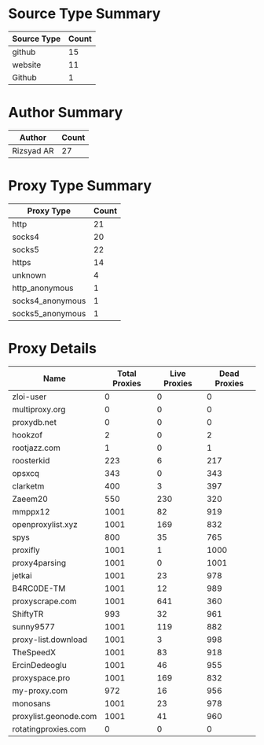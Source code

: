 # Source Type Summary

| Source Type | Count |
|-------------|-------|
| github | 15 |
| website | 11 |
| Github | 1 |


# Author Summary

| Author | Count |
|--------|-------|
| Rizsyad AR | 27 |


# Proxy Type Summary

| Proxy Type | Count |
|------------|-------|
| http | 21 |
| socks4 | 20 |
| socks5 | 22 |
| https | 14 |
| unknown | 4 |
| http_anonymous | 1 |
| socks4_anonymous | 1 |
| socks5_anonymous | 1 |


# Proxy Details

| Name | Total Proxies | Live Proxies | Dead Proxies |
|------|---------------|--------------|---------------|
| zloi-user | 0 | 0 | 0 |
| multiproxy.org | 0 | 0 | 0 |
| proxydb.net | 0 | 0 | 0 |
| hookzof | 2 | 0 | 2 |
| rootjazz.com | 1 | 0 | 1 |
| roosterkid | 223 | 6 | 217 |
| opsxcq | 343 | 0 | 343 |
| clarketm | 400 | 3 | 397 |
| Zaeem20 | 550 | 230 | 320 |
| mmppx12 | 1001 | 82 | 919 |
| openproxylist.xyz | 1001 | 169 | 832 |
| spys | 800 | 35 | 765 |
| proxifly | 1001 | 1 | 1000 |
| proxy4parsing | 1001 | 0 | 1001 |
| jetkai | 1001 | 23 | 978 |
| B4RC0DE-TM | 1001 | 12 | 989 |
| proxyscrape.com | 1001 | 641 | 360 |
| ShiftyTR | 993 | 32 | 961 |
| sunny9577 | 1001 | 119 | 882 |
| proxy-list.download | 1001 | 3 | 998 |
| TheSpeedX | 1001 | 83 | 918 |
| ErcinDedeoglu | 1001 | 46 | 955 |
| proxyspace.pro | 1001 | 169 | 832 |
| my-proxy.com | 972 | 16 | 956 |
| monosans | 1001 | 23 | 978 |
| proxylist.geonode.com | 1001 | 41 | 960 |
| rotatingproxies.com | 0 | 0 | 0 |
